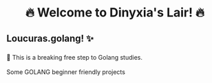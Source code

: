 <h1 align="center">🔥 Welcome to Dinyxia's Lair! 🔥</h1>

###

<h2 align="left">Loucuras.golang! ✨</h2>

###
<p align="left">🐣 This is a breaking free step to Golang studies.<br><br>
Some GOLANG beginner friendly projects

###
